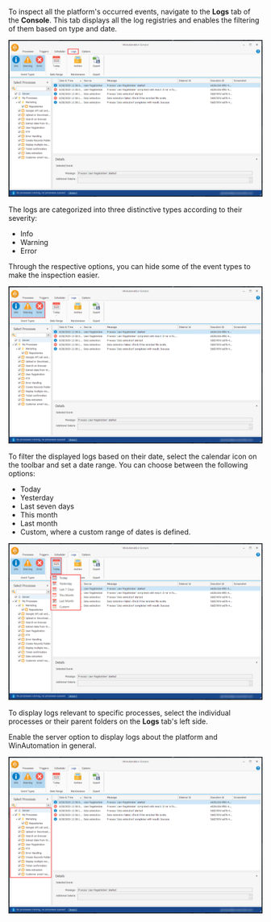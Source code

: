 To inspect all the platform's occurred events, navigate to the **Logs** tab of the **Console**. This tab displays all the log registries and enables the filtering of them based on type and date. 

![The Logs tab.](..\media\logs-tab.png)

The logs are categorized into three distinctive types according to their severity:

- Info
- Warning
- Error

Through the respective options, you can hide some of the event types to make the inspection easier. 

![The Event Types buttons in the Logs Tab.](..\media\event-types.png)

To filter the displayed logs based on their date, select the calendar icon on the toolbar and set a date range. You can choose between the following options:

- Today
- Yesterday
- Last seven days
- This month
- Last month
- Custom, where a custom range of dates is defined.

![The date options in the Logs Tab.](..\media\date-range.png)

To display logs relevant to specific processes, select the individual processes or their parent folders on the **Logs** tab's left side.

Enable the server option to display logs about the platform and WinAutomation in general. 

![The available processes and the server option in the Logs Tab.](..\media\processes-tree.png)

